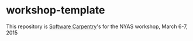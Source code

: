# workshop-template

This repository is [Software Carpentry](http://software-carpentry.org)'s
for the NYAS workshop, March 6-7, 2015
